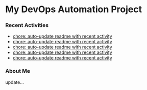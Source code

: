 # My DevOps Automation Project

### Recent Activities
<!-- activity:START -->
- [chore: auto-update readme with recent activity](https://github.com/kaigiii/mybowling-app/commit/f44d7cdcd5d70d7fd3519d049298969316e105b8)
- [chore: auto-update readme with recent activity](https://github.com/kaigiii/mybowling-app/commit/7ef7d1af179d2c240ae61ec8f020ac919043c31f)
- [chore: auto-update readme with recent activity](https://github.com/kaigiii/mybowling-app/commit/222e24141066f968366eaed96f74d849fd5ebbed)
- [chore: auto-update readme with recent activity](https://github.com/kaigiii/mybowling-app/commit/12d727986df5adf175470f1e229899a9a4da8cae)
- [chore: auto-update readme with recent activity](https://github.com/kaigiii/mybowling-app/commit/509a3d1635fe11a1b98de9e99a6a285d22951e44)
<!-- activity:END -->

### About Me
<!-- MYLINKS:START -->
<!-- MYLINKS:END -->

update...
